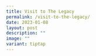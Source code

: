 ```yaml
---
title: Visit to The Legacy
permalink: /visit-to-the-legacy/
date: 2023-01-08
layout: post
description: ""
image: ""
variant: tiptap
---
```

